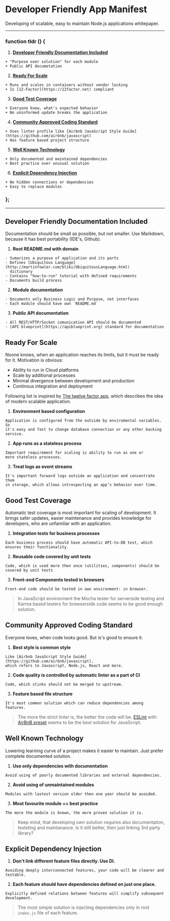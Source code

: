 # Developer Friendly App Manifest

Developing of scalable, easy to maintain Node.js applications whitepaper.

-------------------------

### function tldr () {

  1. [**Developer Friendly Documentation Included**](#snappy-documentation)

    + "Purpose over solution" for each module
    + Public API documetation

  2. [**Ready For Scale**](#ready-for-scale)

    + Runs and scales in containers without vendor locking
    + Is [12-Factor](https://12factor.net) compliant

  3. [**Good Test Coverage**](#good-test-coverage)

    + Everyone know, what's expected behavior
    + No uninformed update breaks the application

  4. [**Community Approved Coding Standard**](#community-approved-coding-standard)

    + Uses linter profile like [Airbnb JavaScript Style Guide](https://github.com/airbnb/javascript)
    + Has feature based project structure

  5. [**Well Known Technology**](#well-known-technology)

    + Only documented and maintained dependencies
    + Best practice over unusual solution

  6. [**Explicit Dependency Injection**](#explicit-dependency-ijection)

    + No hidden connections or dependencies
    + Easy to replace modules

### };

-------------------------

## Developer Friendly Documentation Included

  Documentation should be small as possible, but not smaller. Use Markdown,
  because it has best portability (IDE's, Github).

  1. **Root README.md with domain**

    - Sumarizes a purpose of application and its parts
    - Defines [Ubiquitous Language](http://martinfowler.com/bliki/UbiquitousLanguage.html)
      dictionary
    - Contains "how-to-run" tutorial with defined requirements
    - Documents build process

  2. **Module documentation**

    - Documents only Business Logic and Purpose, not interfaces
    - Each module should have own `README.md`

  3. **Public API documentation**

    - All REST/HTTP/Socket comunication API should be documented
    - [API blueprint](https://apiblueprint.org) standard for documentation


## Ready For Scale

  Noone knows, when an application reaches its limits, but it must be ready
  for it. Motivation is obvious:

  - Ability to run in Cloud platforms
  - Scale by additional processes
  - Minimal divergence between development and production
  - Continous integration and deployment


  Following list is inspired by [The twelve factor app](https://12factor.net),
  which describes the idea of modern scalable application.

  1. **Environment based configuration**

    Application is configured from the outside by enviromental variables. So
    it's easy and fast to change database connection or any other backing service.

  2. **App runs as a stateless process**

    Important requirement for scaling is ability to run as one or
    more stateless processes.

  3. **Treat logs as event streams**

    It's important forward logs outside an application and concentrate them
    in storage, which allows introspecting an app’s behavior over time.


## Good Test Coverage

  Automatic test coverage is most important for scaling of development. It brings safer updates,
  easier maintenance and provides knowledge for developers, who are unfamiliar
  with an application.

  1. **Integration tests for business processes**

    Each business process should have automatic API-to-DB test, which
    ensures their functionality.

  2. **Reusable code covered by unit tests**

    Code, which is used more then once (utilities, components) should be
    covered by unit tests

  3. **Front-end Components tested in browsers**

    Front-end code should be tested in own environment: in browser.


  > In JavaScript environment the Mocha tester for serverside testing and
  > Karma based testers for browserside code seems to be good enough solution.

## Community Approved Coding Standard

  Everyone loves, when code looks good. But is's good to ensure it.

  1. **Best style is common style**

    Like [Airbnb JavaScript Style Guide](https://github.com/airbnb/javascript),
    which refers to Javascript, Node.js, React and more.

  2. **Code quality is controlled by automatic linter as a part of CI**

    Code, which stinks should not be merged to upstream.

  3. **Feature based file structure**

    It's most common solution which can reduce dependencies among features.


  > The more the strict linter is, the better the code will be.
  > [ESLint](http://eslint.org) with
  > [AirBnB preset](https://www.npmjs.com/package/eslint-config-airbnb)
  > seems to be the best solution for JavaScript.

## Well Known Technology

  Lowering learning curve of a project makes it easier to maintain. Just prefer
  complete documented solution.

  1. **Use only dependencies with documentation**

    Avoid using of poorly documented libraries and external dependencies.

  2. **Avoid using of unmaintained modules**

    Modules with lastest version older then one year should be avoided.

  3. **Most favourite module == best practice**

    The more the module is known, the more proven solution it is.


  > Keep mind, that developing own solution requires also documentation,
  > teststing and maintanance. Is it still better, then just linking
  > 3rd party library?

## Explicit Dependency Injection

  1. **Don't link different feature files directly. Use DI.**

    Avoiding deeply interconnected features, your code will be clearer and testable.

  2. **Each feature should have dependencies defined on just one place.**

    Explicitly defined relations between features will simplify subsequent development.


  > The most simple solution is injecting dependencies only in root `index.js` file
  > of each feature.
